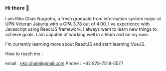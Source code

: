 ### Hi there 👋

I am Riko Chair Nugroho, a fresh graduate from information system major at UPN Veteran Jakarta with a GPA 3.78 out of 4.00.
I've experience with Javascript using ReactJS framework. I always want to learn new things to achieve goals. I am capable of working well in a team and on my own.

I'm currently learning more about ReactJS and start learning VueJS.

How to reach me :

email : riko.chair@gmail.com
Phone : +62 878-7518-5577



<!--

Here are some ideas to get you started:

- 🔭 I’m currently working on ...
- 🌱 I’m currently learning ...
- 👯 I’m looking to collaborate on ...
- 🤔 I’m looking for help with ...
- 💬 Ask me about ...
- 📫 How to reach me: ...
- 😄 Pronouns: ...
- ⚡ Fun fact: ...
-->
